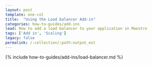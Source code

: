 ```yaml
---
layout: post
template: one-col
title:  "Using the Load balancer Add-in"
categories: how-to-guides/add-ins
lead: How to add a load balancer to your application in Maestro
tags: ['Add in', 'Scaling']
legacy: false
permalink: /:collection/:path:output_ext
---
```


{% include how-to-guides/add-ins/load-balancer.md %}